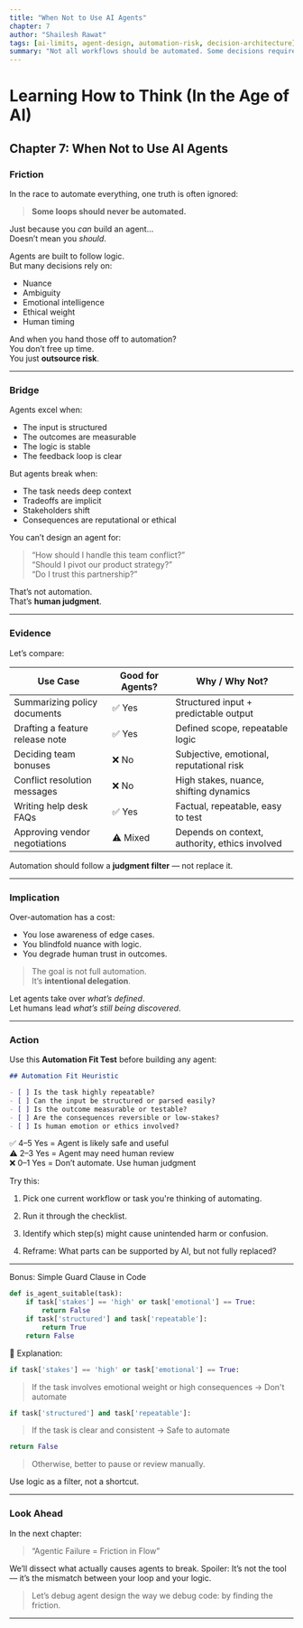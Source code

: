 ```yaml
---
title: "When Not to Use AI Agents"
chapter: 7
author: "Shailesh Rawat"
tags: [ai-limits, agent-design, automation-risk, decision-architecture]
summary: "Not all workflows should be automated. Some decisions require ambiguity, pause, or reflection. This chapter highlights when agents are the wrong solution — and what to do instead."
---
```


# Learning How to Think (In the Age of AI)

## Chapter 7: When Not to Use AI Agents

### Friction

In the race to automate everything, one truth is often ignored:

> **Some loops should never be automated.**

Just because you *can* build an agent…  
Doesn’t mean you *should*.

Agents are built to follow logic.  
But many decisions rely on:
- Nuance
- Ambiguity
- Emotional intelligence
- Ethical weight
- Human timing

And when you hand those off to automation?  
You don’t free up time.  
You just **outsource risk**.

---

### Bridge

Agents excel when:
- The input is structured  
- The outcomes are measurable  
- The logic is stable  
- The feedback loop is clear

But agents break when:
- The task needs deep context  
- Tradeoffs are implicit  
- Stakeholders shift  
- Consequences are reputational or ethical

You can’t design an agent for:
> “How should I handle this team conflict?”  
> “Should I pivot our product strategy?”  
> “Do I trust this partnership?”

That’s not automation.  
That’s **human judgment**.

---

### Evidence

Let’s compare:

| Use Case                          | Good for Agents? | Why / Why Not?                                 |
|----------------------------------|------------------|-------------------------------------------------|
| Summarizing policy documents     | ✅ Yes           | Structured input + predictable output          |
| Drafting a feature release note  | ✅ Yes           | Defined scope, repeatable logic                |
| Deciding team bonuses            | ❌ No            | Subjective, emotional, reputational risk       |
| Conflict resolution messages     | ❌ No            | High stakes, nuance, shifting dynamics         |
| Writing help desk FAQs           | ✅ Yes           | Factual, repeatable, easy to test              |
| Approving vendor negotiations    | ⚠️ Mixed         | Depends on context, authority, ethics involved |

Automation should follow a **judgment filter** — not replace it.

---

### Implication

Over-automation has a cost:

- You lose awareness of edge cases.  
- You blindfold nuance with logic.  
- You degrade human trust in outcomes.

> The goal is not full automation.  
> It’s **intentional delegation**.

Let agents take over *what’s defined*.  
Let humans lead *what’s still being discovered*.

---

### Action

Use this **Automation Fit Test** before building any agent:

```markdown
## Automation Fit Heuristic

- [ ] Is the task highly repeatable?
- [ ] Can the input be structured or parsed easily?
- [ ] Is the outcome measurable or testable?
- [ ] Are the consequences reversible or low-stakes?
- [ ] Is human emotion or ethics involved?
```

✅ 4–5 Yes = Agent is likely safe and useful  
⚠️ 2–3 Yes = Agent may need human review  
❌ 0–1 Yes = Don’t automate. Use human judgment

Try this:

1. Pick one current workflow or task you're thinking of automating.


2. Run it through the checklist.


3. Identify which step(s) might cause unintended harm or confusion.


4. Reframe: What parts can be supported by AI, but not fully replaced?




---

Bonus: Simple Guard Clause in Code

```python
def is_agent_suitable(task):
    if task['stakes'] == 'high' or task['emotional'] == True:
        return False
    if task['structured'] and task['repeatable']:
        return True
    return False
```

🧠 Explanation:

```python
if task['stakes'] == 'high' or task['emotional'] == True:
```

> If the task involves emotional weight or high consequences → Don't automate


```python
if task['structured'] and task['repeatable']:
```

> If the task is clear and consistent → Safe to automate


```python
return False
```

> Otherwise, better to pause or review manually.



Use logic as a filter, not a shortcut.


---

### Look Ahead

In the next chapter:

> “Agentic Failure = Friction in Flow”



We’ll dissect what actually causes agents to break.
Spoiler: It’s not the tool — it’s the mismatch between your loop and your logic.

> Let’s debug agent design the way we debug code: by finding the friction.




---
